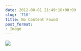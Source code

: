 ```yaml
---
date: 2012-08-01 21:49:18+00:00
slug: '716'
title: No Content Found
post_format:
- Image
---
```


![](http://wordbitarchives.files.wordpress.com/2012/08/tumblr_m83ja6yve91rcijzqo1_1280.jpg)
